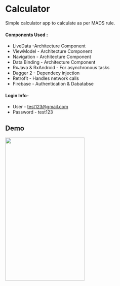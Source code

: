 # Calculator

Simple calculator app to calculate as per MADS rule.

#### Components Used :
* LiveData -Architecture Component
* ViewModel - Architecture Component
* Navigation - Architecture Component
* Data Binding - Architecture Component
* RxJava & RxAndroid - For asynchronous tasks
* Dagger 2 - Dependecy injection
* Retrofit  - Handles network calls
* Firebase - Authentication & Dabatabse


#### Login Info- 
 * User - test123@gmail.com   
 * Password - test123

## Demo

<img src="/art/calculator.gif" width="250" height="450"/>

